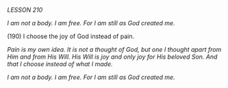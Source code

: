 *LESSON 210*

*I am not a body. I am free.*
*For I am still as God created me.*

(190) I choose the joy of God instead of pain.

_Pain is my own idea. It is not a thought of God, but one I thought apart from Him and from His Will. His Will is joy and only joy for His beloved Son. And that I choose instead of what I made._

*I am not a body. I am free.*
*For I am still as God created me.*